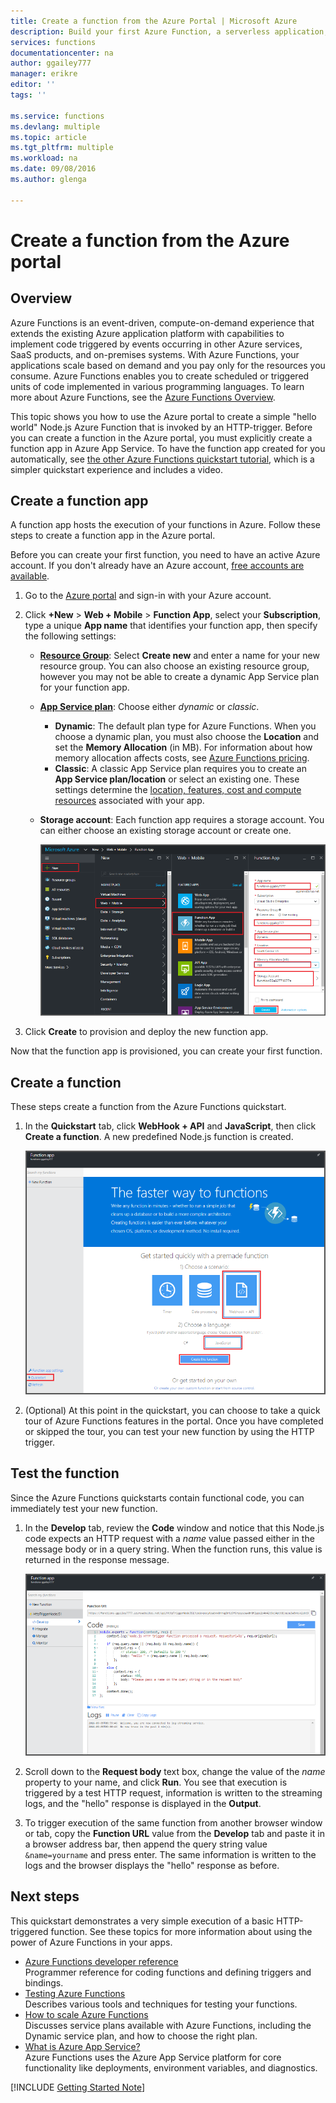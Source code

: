```yaml
---
title: Create a function from the Azure Portal | Microsoft Azure
description: Build your first Azure Function, a serverless application, in less than two minutes.
services: functions
documentationcenter: na
author: ggailey777
manager: erikre
editor: ''
tags: ''

ms.service: functions
ms.devlang: multiple
ms.topic: article
ms.tgt_pltfrm: multiple
ms.workload: na
ms.date: 09/08/2016
ms.author: glenga

---
```

# Create a function from the Azure portal
## Overview
Azure Functions is an event-driven, compute-on-demand experience that extends the existing Azure application platform with capabilities to implement code triggered by events occurring in other Azure services, SaaS products, and on-premises systems. With Azure Functions, your applications scale based on demand and you pay only for the resources you consume. Azure Functions enables you to create scheduled or triggered units of code implemented in various programming languages. To learn more about Azure Functions, see the [Azure Functions Overview](functions-overview.md).

This topic shows you how to use the Azure portal to create a simple "hello world"  Node.js Azure Function that is invoked by an HTTP-trigger. Before you can create a function in the Azure portal, you must explicitly create a function app in Azure App Service. To have the function app created for you automatically, see [the other Azure Functions quickstart tutorial](functions-create-first-azure-function.md), which is a simpler quickstart experience and includes a video.

## Create a function app
A function app hosts the execution of your functions in Azure. Follow these steps to create a function app in the Azure portal.

Before you can create your first function, you need to have an active Azure account. If you don't already have an Azure account, [free accounts are available](https://azure.microsoft.com/free/).

1. Go to the [Azure portal](https://portal.azure.com) and sign-in with your Azure account.
2. Click **+New** > **Web + Mobile** > **Function App**, select your **Subscription**, type a unique **App name** that identifies your function app, then specify the following settings:
   
   * **[Resource Group](../azure-portal/resource-group-portal.md)**: Select **Create new** and enter a name for your new resource group. You can also choose an existing resource group, however you may not be able to create a dynamic App Service plan for your function app.
   * **[App Service plan](../app-service/azure-web-sites-web-hosting-plans-in-depth-overview.md)**: Choose either *dynamic* or *classic*. 
     * **Dynamic**: The default plan type for Azure Functions. When you choose a dynamic plan, you must also choose the **Location** and set the **Memory Allocation** (in MB). For information about how memory allocation affects costs, see [Azure Functions pricing](https://azure.microsoft.com/pricing/details/functions/). 
     * **Classic**: A classic App Service plan requires you to create an **App Service plan/location** or select an existing one. These settings determine the [location, features, cost and compute resources](https://azure.microsoft.com/pricing/details/app-service/) associated with your app.  
   * **Storage account**: Each function app requires a storage account. You can either choose an existing storage account or create one. 
     
     ![Create new function app in the Azure portal](./media/functions-create-first-azure-function-azure-portal/function-app-create-flow.png)
3. Click **Create** to provision and deploy the new function app.  

Now that the function app is provisioned, you can create your first function.

## Create a function
These steps create a function from the Azure Functions quickstart.

1. In the **Quickstart** tab, click **WebHook + API** and **JavaScript**, then click **Create a function**. A new predefined Node.js function is created. 
   
    ![](./media/functions-create-first-azure-function-azure-portal/function-app-quickstart-node-webhook.png)
2. (Optional) At this point in the quickstart, you can choose to take a quick tour of Azure Functions features in the portal.    Once you have completed or skipped the tour, you can test your new function by using the HTTP trigger.

## Test the function
Since the Azure Functions quickstarts contain functional code, you can immediately test your new function.

1. In the **Develop** tab, review the **Code** window and notice that this Node.js code expects an HTTP request with a *name* value passed either in the message body or in a query string. When the function runs, this value is returned in the response message.
   
    ![](./media/functions-create-first-azure-function-azure-portal/function-app-develop-tab-testing.png)
2. Scroll down to the **Request body** text box, change the value of the *name* property to your name, and click **Run**. You see that execution is triggered by a test HTTP request, information is written to the streaming logs, and the "hello" response is displayed in the **Output**. 
3. To trigger execution of the same function from another browser window or tab, copy the **Function URL** value from the **Develop** tab and paste it in a browser address bar, then append the query string value `&name=yourname` and press enter. The same information is written to the logs and the browser displays the "hello" response as before.

## Next steps
This quickstart demonstrates a very simple execution of a basic HTTP-triggered function. See these topics for more information about using the power of Azure Functions in your apps.

* [Azure Functions developer reference](functions-reference.md)  
  Programmer reference for coding functions and defining triggers and bindings.
* [Testing Azure Functions](functions-test-a-function.md)  
  Describes various tools and techniques for testing your functions.
* [How to scale Azure Functions](functions-scale.md)  
  Discusses service plans available with Azure Functions, including the Dynamic service plan, and how to choose the right plan. 
* [What is Azure App Service?](../app-service/app-service-value-prop-what-is.md)  
  Azure Functions uses the Azure App Service platform for core functionality like deployments, environment variables, and diagnostics. 

[!INCLUDE [Getting Started Note](../../includes/functions-get-help.md)]

